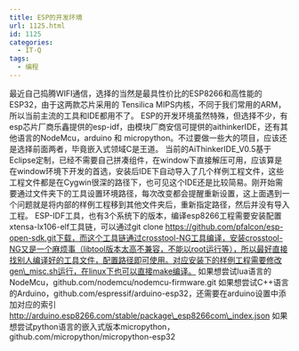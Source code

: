 ```yaml
---
title: ESP的开发环境
url: 1125.html
id: 1125
categories:
  - IT·Q
tags:
  - 编程
---
```


最近自己捣腾WIFI通信，选择的当然是最具性价比的ESP8266和高性能的ESP32，由于这两款芯片采用的 Tensilica MIPS内核，不同于我们常用的ARM，所以当前主流的工具和IDE都用不了。 ESP的开发环境虽然特殊，但选择不少，有esp芯片厂商乐鑫提供的esp-idf，由模块厂商安信可提供的aithinkerIDE，还有其他语言的NodeMcu，arduino 和 micropython。不过要做一些大的项目，应该还是选择前面两者，毕竟嵌入式领域C是王道。 当前的AiThinkerIDE\_V0.5基于Eclipse定制，已经不需要自己拼凑组件，在window下直接解压可用，应该算是在window环境下开发的首选，安装后IDE下自动导入了几个样例工程文件，这些工程文件都是在Cygwin很深的路径下，也可见这个IDE还是比较简易。刚开始需要通过文件夹下的工具设置环境路径，每次改变都会提醒重新设置，这上面遇到一个问题就是将内部的样例工程移到其他文件夹后，重新指定路径，然后并没有导入工程。 ESP-IDF工具，也有3个系统下的版本，编译esp8266工程需要安装配置xtensa-lx106-elf工具链，可以通过git clone https://github.com/pfalcon/esp-open-sdk.git下载，而这个工具链通过crosstool-NG工具编译，安装crosstool-NG又是一个麻烦事（libtool版本太高不兼容，不能以root运行等），所以最好直接找别人编译好的工具文件，配置路径即可使用。对应安装下的样例工程需要修改gen\_misc.sh运行，在linux下也可以直接make编译。 如果想尝试lua语言的NodeMcu，github.com/nodemcu/nodemcu-firmware.git 如果想尝试C++语言的Arduino，github.com/espressif/arduino-esp32，还需要在arduino设置中添加对应的索引 http://arduino.esp8266.com/stable/package\_esp8266com\_index.json 如果想尝试python语言的嵌入式版本micropython，github.com/micropython/micropython-esp32